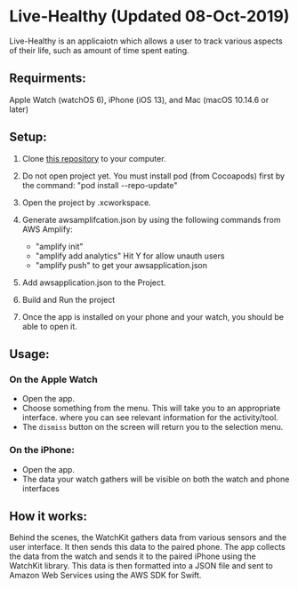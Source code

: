 # Live-Healthy (Updated 08-Oct-2019)

Live-Healthy is an applicaiotn which allows a user to track various aspects of their life, such as amount of time spent eating.

## Requirments:

Apple Watch (watchOS 6), iPhone (iOS 13), and Mac (macOS 10.14.6 or later)

## Setup:

1. Clone [this repository](https://github.com/r-kondaveeti/Live-Healthy.git) to your computer.

2. Do not open project yet. You must install pod (from Cocoapods) first by the command: "pod install --repo-update"

3. Open the project by .xcworkspace.

4. Generate awsamplifcation.json by using the following commands from AWS Amplify:
   - "amplify init"
   - "amplify add analytics" Hit Y for allow unauth users
   - "amplify push" to get your awsapplication.json
5. Add awsapplication.json to the Project.

6. Build and Run the project

7. Once the app is installed on your phone and your watch, you should be able to open it.

## Usage:

### On the Apple Watch

- Open the app.
- Choose something from the menu. This will take you to an appropriate interface.
  where you can see relevant information for the activity/tool.
- The `dismiss` button on the screen will return you to the selection menu.

### On the iPhone:

- Open the app.
- The data your watch gathers will be visible on both the watch and phone interfaces

## How it works:

Behind the scenes, the WatchKit gathers data from various sensors and the user interface. It then sends this data to the
paired phone.
The app collects the data from the watch and sends it to the paired iPhone using the WatchKit library.
This data is then formatted into a JSON file and sent to Amazon Web Services using the AWS SDK for Swift.

